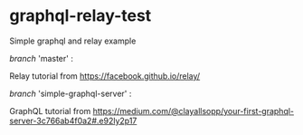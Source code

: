 # graphql-relay-test

Simple graphql and relay example

*branch* 'master' :

Relay tutorial from https://facebook.github.io/relay/

*branch* 'simple-graphql-server' :

GraphQL tutorial from https://medium.com/@clayallsopp/your-first-graphql-server-3c766ab4f0a2#.e92ly2p17
